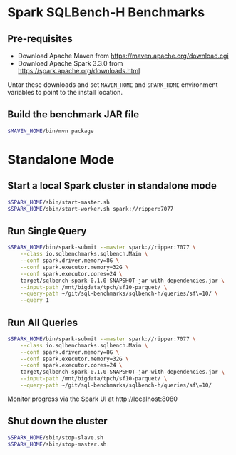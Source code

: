 # Spark SQLBench-H Benchmarks

## Pre-requisites

- Download Apache Maven from https://maven.apache.org/download.cgi
- Download Apache Spark 3.3.0 from https://spark.apache.org/downloads.html

Untar these downloads and set `MAVEN_HOME` and `SPARK_HOME` environment variables to point to the 
install location.

## Build the benchmark JAR file

```bash
$MAVEN_HOME/bin/mvn package
```

# Standalone Mode

## Start a local Spark cluster in standalone mode

```bash
$SPARK_HOME/sbin/start-master.sh
$SPARK_HOME/sbin/start-worker.sh spark://ripper:7077
```

## Run Single Query

```bash
$SPARK_HOME/bin/spark-submit --master spark://ripper:7077 \
    --class io.sqlbenchmarks.sqlbench.Main \
    --conf spark.driver.memory=8G \
    --conf spark.executor.memory=32G \
    --conf spark.executor.cores=24 \
    target/sqlbench-spark-0.1.0-SNAPSHOT-jar-with-dependencies.jar \
    --input-path /mnt/bigdata/tpch/sf10-parquet/ \
    --query-path ~/git/sql-benchmarks/sqlbench-h/queries/sf\=10/ \
    --query 1
```

## Run All Queries

```bash
$SPARK_HOME/bin/spark-submit --master spark://ripper:7077 \
    --class io.sqlbenchmarks.sqlbench.Main \
    --conf spark.driver.memory=8G \
    --conf spark.executor.memory=32G \
    --conf spark.executor.cores=24 \
    target/sqlbench-spark-0.1.0-SNAPSHOT-jar-with-dependencies.jar \
    --input-path /mnt/bigdata/tpch/sf10-parquet/ \
    --query-path ~/git/sql-benchmarks/sqlbench-h/queries/sf\=10/
```

Monitor progress via the Spark UI at http://localhost:8080

## Shut down the cluster

```bash
$SPARK_HOME/sbin/stop-slave.sh
$SPARK_HOME/sbin/stop-master.sh
```